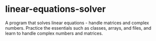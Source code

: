 # linear-equations-solver
A program that solves linear equations - handle matrices and complex numbers. Practice the essentials such as classes, arrays, and files, and learn to handle complex numbers and matrices.
